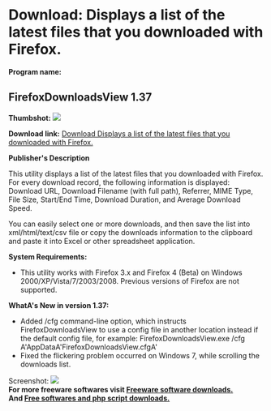 # Download: Displays a list of the latest files that you downloaded with Firefox.

**Program name:**

## FirefoxDownloadsView 1.37

  
**Thumbshot:** ![](http://www.freewarefiles.com/screenshot/ffdownloadsview_md.jpg)   
  
**Download link:** [Download Displays a list of the latest files that you downloaded with Firefox.](http://freesoftwares.boysofts.com/FirefoxDownloadsView_program_64837.html)  
  


**Publisher's Description**  
  


This utility displays a list of the latest files that you downloaded with Firefox. For every download record, the following information is displayed: Download URL, Download Filename (with full path), Referrer, MIME Type, File Size, Start/End Time, Download Duration, and Average Download Speed. 

You can easily select one or more downloads, and then save the list into xml/html/text/csv file or copy the downloads information to the clipboard and paste it into Excel or other spreadsheet application.

**System Requirements:**

  * This utility works with Firefox 3.x and Firefox 4 (Beta) on Windows 2000/XP/Vista/7/2003/2008. Previous versions of Firefox are not supported. 

**WhatA's New in version 1.37:**

  * Added /cfg command-line option, which instructs FirefoxDownloadsView to use a config file in another location instead if the default config file, for example: FirefoxDownloadsView.exe /cfg A'AppDataA'FirefoxDownloadsView.cfgA' 
  * Fixed the flickering problem occurred on Windows 7, while scrolling the downloads list. 

  
  
Screenshot: ![](http://www.freewarefiles.com/screenshot/ffdownloadsview.jpg)   
**For more freeware softwares visit [Freeware software downloads.](http://freesoftwares.boysofts.com/)**   
**And [Free softwares and php script downloads.](http://www.boysofts.com/)**
